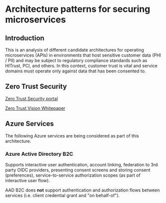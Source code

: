# Architecture patterns for securing microservices

## Introduction

This is an analysis of different candidate architectures for operating microservices (APIs) in environments that host sensitive customer data (PHI / PII) and may be subject to regulatory compliance standards such as HITrust, PCI, and others. In this context, customer trust is vital and service domains must operate only against data that has been consented to.

## Zero Trust Security

[Zero Trust Security portal](https://www.microsoft.com/en-us/security/zero-trust)

[Zero Trust Vision Whitepaper](https://go.microsoft.com/fwlink/p/?linkid=2109181)

## Azure Services

The following Azure services are being considered as part of this architecture.

### Azure Active Directory B2C

Supports interactive user authentication, account linking, federation to 3rd party OIDC providers, presenting consent screens and storing consent (preferences), service-to-service authorization scopes (as part of interactive user flow).

AAD B2C does **not** support authentication and authorization flows between services (i.e. client credential grant and "on behalf-of").
